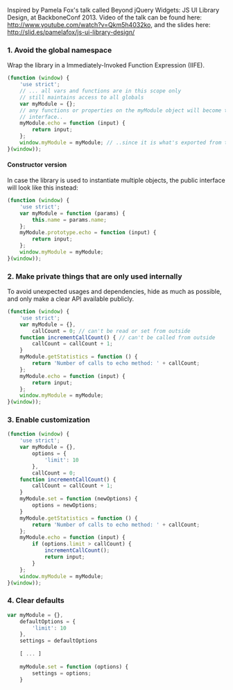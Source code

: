 Inspired by Pamela Fox's talk called Beyond jQuery Widgets: JS UI Library Design, at BackboneConf 2013. Video of the talk can be found here: http://www.youtube.com/watch?v=Qkm5h4032ko, and the slides here: http://slid.es/pamelafox/js-ui-library-design/

### 1. Avoid the global namespace
Wrap the library in a Immediately-Invoked Function Expression (IIFE).
```javascript
(function (window) {
    'use strict';
    // ... all vars and functions are in this scope only
    // still maintains access to all globals
    var myModule = {};
    // any functions or properties on the myModule object will become the public
    // interface..
    myModule.echo = function (input) {
        return input;
    };
    window.myModule = myModule; // ..since it is what's exported from this IIFE
}(window));
```
#### Constructor version
In case the library is used to instantiate multiple objects, the public
interface will look like this instead:
```javascript
(function (window) {
    'use strict';
    var myModule = function (params) {
        this.name = params.name;    
    };
    myModule.prototype.echo = function (input) {
        return input;
    };
    window.myModule = myModule;
}(window));
```
### 2. Make private things that are only used internally
To avoid unexpected usages and dependencies, hide as much as possible, and only make a clear API available publicly.
```javascript
(function (window) {
    'use strict';
    var myModule = {},
        callCount = 0; // can't be read or set from outside
    function incrementCallCount() { // can't be called from outside
        callCount = callCount + 1;
    }
    myModule.getStatistics = function () {
        return 'Number of calls to echo method: ' + callCount;
    };
    myModule.echo = function (input) {
        return input;
    };
    window.myModule = myModule;
}(window));
```
### 3. Enable customization
```javascript
(function (window) {
    'use strict';
    var myModule = {},
        options = {
            'limit': 10
        },
        callCount = 0;
    function incrementCallCount() {
        callCount = callCount + 1;
    }
    myModule.set = function (newOptions) {
        options = newOptions;
    }
    myModule.getStatistics = function () {
        return 'Number of calls to echo method: ' + callCount;
    };
    myModule.echo = function (input) {
        if (options.limit > callCount) {
            incrementCallCount();
            return input;
        }
    };
    window.myModule = myModule;
}(window));
```
### 4. Clear defaults
```javascript
var myModule = {},
    defaultOptions = {
        'limit': 10
    },
    settings = defaultOptions
    
    [ ... ]
    
    myModule.set = function (options) {
        settings = options;
    }
```

